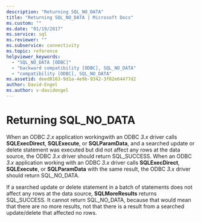 ```yaml
---
description: "Returning SQL_NO_DATA"
title: "Returning SQL_NO_DATA | Microsoft Docs"
ms.custom: ""
ms.date: "01/19/2017"
ms.service: sql
ms.reviewer: ""
ms.subservice: connectivity
ms.topic: reference
helpviewer_keywords: 
  - "SQL_NO_DATA [ODBC]"
  - "backward compatibility [ODBC], SQL_NO_DATA"
  - "compatibility [ODBC], SQL_NO_DATA"
ms.assetid: deed0163-9d1a-4e9b-9342-3f82e64477d2
author: David-Engel
ms.author: v-davidengel
---
```

# Returning SQL_NO_DATA
When an ODBC *2.x* application workingwith an ODBC *3.x* driver calls **SQLExecDirect**, **SQLExecute**, or **SQLParamData**, and a searched update or delete statement was executed but did not affect any rows at the data source, the ODBC *3.x* driver should return SQL_SUCCESS. When an ODBC *3.x* application working with an ODBC *3.x* driver calls **SQLExecDirect**, **SQLExecute**, or **SQLParamData** with the same result, the ODBC *3.x* driver should return SQL_NO_DATA.  
  
 If a searched update or delete statement in a batch of statements does not affect any rows at the data source, **SQLMoreResults** returns SQL_SUCCESS. It cannot return SQL_NO_DATA, because that would mean that there are no more results, not that there is a result from a searched update/delete that affected no rows.
